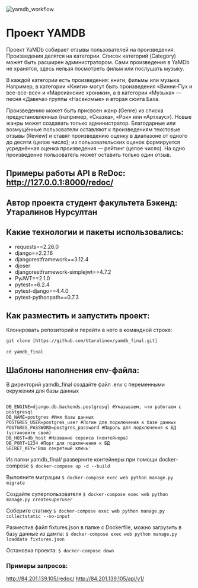 ![yamdb_workflow](https://github.com/Utaralinov/yamdb_final/actions/workflows/yamdb_workflow/badge.svg)

# Проект YAMDB
Проект YaMDb собирает отзывы пользователей на произведения. 
Произведения делятся на категории. Список категорий (Category) может быть расширен администратором.
Сами произведения в YaMDb не хранятся, здесь нельзя посмотреть фильм или послушать музыку.

В каждой категории есть произведения: книги, фильмы или музыка. Например, в категории «Книги» могут быть произведения «Винни-Пух и все-все-все» и «Марсианские хроники», а в категории «Музыка» — песня «Давеча» группы «Насекомые» и вторая сюита Баха.

Произведению может быть присвоен жанр (Genre) из списка предустановленных (например, «Сказка», «Рок» или «Артхаус»). Новые жанры может создавать только администратор.
Благодарные или возмущённые пользователи оставляют к произведениям текстовые отзывы (Review) и ставят произведению оценку в диапазоне от одного до десяти (целое число); из пользовательских оценок формируется усреднённая оценка произведения — рейтинг (целое число). На одно произведение пользователь может оставить только один отзыв.

## Примеры работы API в ReDoc: http://127.0.0.1:8000/redoc/

## Автор проекта студент факультета Бэкенд: Утаралинов Нурсултан

## Какие технологии и пакеты использовались:

* requests==2.26.0
* django==2.2.16
* djangorestframework==3.12.4
* djoser
* djangorestframework-simplejwt==4.7.2
* PyJWT==2.1.0
* pytest==6.2.4
* pytest-django==4.4.0
* pytest-pythonpath==0.7.3


## Как разместить и запустить проект:

Клонировать репозиторий и перейти в него в командной строке:

<pre><code>git clone [https://github.com/Utaralinov/yamdb_final.git]</code>

<code>cd yamdb_final</code></pre>


## Шаблоны наполнения env-файла:
В директорий yamdb_final создайте файл .env с переменными окружения для базы данных

<code>
DB_ENGINE=django.db.backends.postgresql #Указываем, что работаем с postgresql
DB_NAME=postgres #Имя базы данных
POSTGRES_USER=postgres_user #Логин для подключения к базе данных
POSTGRES_PASSWORD=postgres_password #Пароль для подключения к БД (установите свой)
DB_HOST=db_host #Название сервиса (контейнера)
DB_PORT=1234 #Порт для подключения к БД
SECRET_KEY='Ваш секретный ключь'
</code>

Из папки yamdb_final/ разверните контейнеры при помощи docker-compose
<code>$ docker-compose up -d --build</code>

Выполните миграции
<code>$ docker-compose exec web python manage.py migrate</code>

Создайте суперпользователя 
<code>$ docker-compose exec web python manage.py createsuperuser</code>

Соберите статику
<code>$ docker-compose exec web python manage.py collectstatic --no-input</code>

Разместив файл fixtures.json в папке с Dockerfile, можно загрузить в базу данные из дампа:
<code>$ docker-compose exec web python manage.py loaddata fixtures.json</code>

Остановка проекта: 
<code>$ docker-compose down</code>

### Примеры запросов: 
http://84.201.139.105/redoc/
http://84.201.139.105/api/v1/